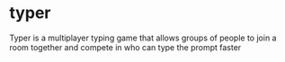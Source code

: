 # typer
Typer is a multiplayer typing game that allows groups of people to join a room together and compete in who can type the prompt faster
